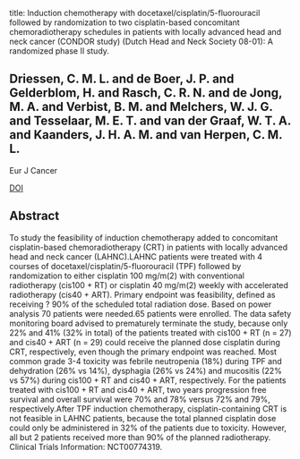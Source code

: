 title: Induction chemotherapy with docetaxel/cisplatin/5-fluorouracil followed by randomization to two cisplatin-based concomitant chemoradiotherapy schedules in patients with locally advanced head and neck cancer (CONDOR study) (Dutch Head and Neck Society 08-01): A randomized phase II study.

## Driessen, C. M. L. and de Boer, J. P. and Gelderblom, H. and Rasch, C. R. N. and de Jong, M. A. and Verbist, B. M. and Melchers, W. J. G. and Tesselaar, M. E. T. and van der Graaf, W. T. A. and Kaanders, J. H. A. M. and van Herpen, C. M. L.
Eur J Cancer

<a href="https://doi.org/10.1016/j.ejca.2015.09.024">DOI</a>

## Abstract
To study the feasibility of induction chemotherapy added to concomitant cisplatin-based chemoradiotherapy (CRT) in patients with locally advanced head and neck cancer (LAHNC).LAHNC patients were treated with 4 courses of docetaxel/cisplatin/5-fluorouracil (TPF) followed by randomization to either cisplatin 100 mg/m(2) with conventional radiotherapy (cis100 + RT) or cisplatin 40 mg/m(2) weekly with accelerated radiotherapy (cis40 + ART). Primary endpoint was feasibility, defined as receiving ? 90% of the scheduled total radiation dose. Based on power analysis 70 patients were needed.65 patients were enrolled. The data safety monitoring board advised to prematurely terminate the study, because only 22% and 41% (32% in total) of the patients treated with cis100 + RT (n = 27) and cis40 + ART (n = 29) could receive the planned dose cisplatin during CRT, respectively, even though the primary endpoint was reached. Most common grade 3-4 toxicity was febrile neutropenia (18%) during TPF and dehydration (26% vs 14%), dysphagia (26% vs 24%) and mucositis (22% vs 57%) during cis100 + RT and cis40 + ART, respectively. For the patients treated with cis100 + RT and cis40 + ART, two years progression free survival and overall survival were 70% and 78% versus 72% and 79%, respectively.After TPF induction chemotherapy, cisplatin-containing CRT is not feasible in LAHNC patients, because the total planned cisplatin dose could only be administered in 32% of the patients due to toxicity. However, all but 2 patients received more than 90% of the planned radiotherapy. Clinical Trials Information: NCT00774319.

